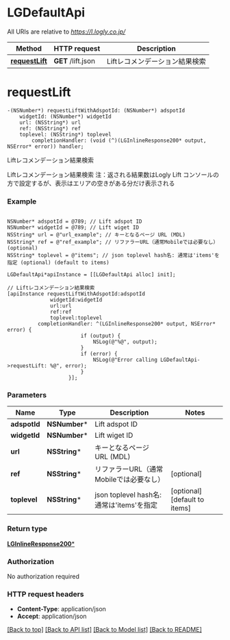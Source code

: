 # LGDefaultApi

All URIs are relative to *https://l.logly.co.jp/*

Method | HTTP request | Description
------------- | ------------- | -------------
[**requestLift**](LGDefaultApi.md#requestlift) | **GET** /lift.json | Liftレコメンデーション結果検索


# **requestLift**
```objc
-(NSNumber*) requestLiftWithAdspotId: (NSNumber*) adspotId
    widgetId: (NSNumber*) widgetId
    url: (NSString*) url
    ref: (NSString*) ref
    toplevel: (NSString*) toplevel
        completionHandler: (void (^)(LGInlineResponse200* output, NSError* error)) handler;
```

Liftレコメンデーション結果検索

Liftレコメンデーション結果検索 注：返される結果数はLogly Lift コンソールの方で設定するが、表示はエリアの空きがある分だけ表示される

### Example 
```objc

NSNumber* adspotId = @789; // Lift adspot ID
NSNumber* widgetId = @789; // Lift wiget ID
NSString* url = @"url_example"; // キーとなるページ URL (MDL)
NSString* ref = @"ref_example"; // リファラーURL（通常Mobileでは必要なし） (optional)
NSString* toplevel = @"items"; // json toplevel hash名: 通常は'items'を指定 (optional) (default to items)

LGDefaultApi*apiInstance = [[LGDefaultApi alloc] init];

// Liftレコメンデーション結果検索
[apiInstance requestLiftWithAdspotId:adspotId
              widgetId:widgetId
              url:url
              ref:ref
              toplevel:toplevel
          completionHandler: ^(LGInlineResponse200* output, NSError* error) {
                        if (output) {
                            NSLog(@"%@", output);
                        }
                        if (error) {
                            NSLog(@"Error calling LGDefaultApi->requestLift: %@", error);
                        }
                    }];
```

### Parameters

Name | Type | Description  | Notes
------------- | ------------- | ------------- | -------------
 **adspotId** | **NSNumber***| Lift adspot ID | 
 **widgetId** | **NSNumber***| Lift wiget ID | 
 **url** | **NSString***| キーとなるページ URL (MDL) | 
 **ref** | **NSString***| リファラーURL（通常Mobileでは必要なし） | [optional] 
 **toplevel** | **NSString***| json toplevel hash名: 通常は&#39;items&#39;を指定 | [optional] [default to items]

### Return type

[**LGInlineResponse200***](LGInlineResponse200.md)

### Authorization

No authorization required

### HTTP request headers

 - **Content-Type**: application/json
 - **Accept**: application/json

[[Back to top]](#) [[Back to API list]](../README.md#documentation-for-api-endpoints) [[Back to Model list]](../README.md#documentation-for-models) [[Back to README]](../README.md)

